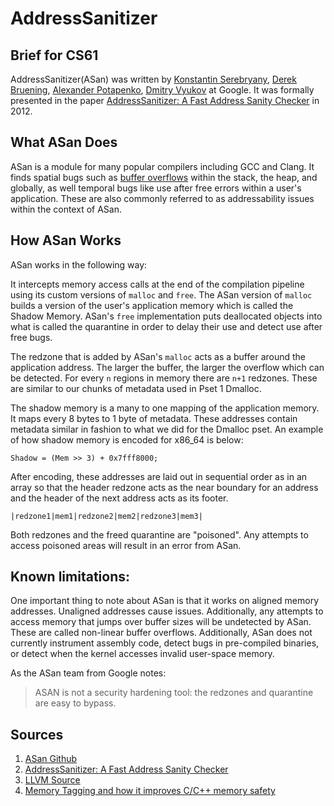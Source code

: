 # AddressSanitizer 
## Brief for CS61


AddressSanitizer(ASan) was written by [Konstantin Serebryany](https://ai.google/research/people/KonstantinSerebryany/), [Derek Bruening](https://ai.google/research/people/author58045/), [Alexander Potapenko](https://ai.google/research/people/AlexanderPotapenko/), [Dmitry Vyukov](https://ai.google/research/people/DmitryVyukov/) at Google. It was formally presented in the paper [AddressSanitizer: A Fast Address Sanity Checker](https://ai.google/research/pubs/pub37752) in 2012.

## What ASan Does
ASan is a module for many popular compilers including GCC and Clang. It finds spatial bugs such as [buffer overflows](https://cs61.seas.harvard.edu/site/2018/Asm4/) within the stack, the heap, and globally, as well temporal bugs like use after free errors within a user's application. These are also commonly referred to as addressability issues within the context of ASan. 

## How ASan Works

ASan works in the following way:

It intercepts memory access calls at the end of the compilation pipeline using its custom versions of `malloc` and `free`. The ASan version of `malloc` builds a version of the user's application memory which is called the Shadow Memory.  ASan's `free` implementation puts deallocated objects into what is called the quarantine in order to delay their use and detect use after free bugs. 

The redzone that is added by ASan's `malloc` acts as a buffer around the application address. The larger the buffer, the larger the overflow which can be detected. For every `n` regions in memory there are `n+1` redzones. These are similar to our chunks of metadata used in Pset 1 Dmalloc. 

The shadow memory is a many to one mapping of the application memory. It maps every 8 bytes to 1 byte of metadata. These addresses contain metadata similar in fashion to what we did for the Dmalloc pset. An example of how shadow memory is encoded for x86_64 is below: 
```
Shadow = (Mem >> 3) + 0x7fff8000;
```

After encoding, these addresses are laid out in sequential order as in an array so that the header redzone acts as the near boundary for an address and the header of the next address acts as its footer.
```
|redzone1|mem1|redzone2|mem2|redzone3|mem3|
```
 Both redzones and the freed quarantine are "poisoned". Any attempts to access poisoned areas will result in an error from ASan. 


## Known limitations: 

One important thing to note about ASan is that it works on aligned memory addresses. Unaligned addresses cause issues. Additionally, any attempts to access memory that jumps over buffer sizes will be undetected by ASan. These are called non-linear buffer overflows. Additionally, ASan does not currently instrument assembly code, detect bugs in pre-compiled binaries, or detect when the kernel accesses invalid user-space memory. 

As the ASan team from Google notes:
>ASAN is not a security hardening tool: the redzones and quarantine are easy to bypass.


## Sources
1. [ASan Github](https://github.com/google/sanitizers)
1. [AddressSanitizer: A Fast Address Sanity Checker](https://ai.google/research/pubs/pub37752)
1. [LLVM Source](https://github.com/llvm/)
1. [Memory Tagging and how it improves C/C++ memory safety
](https://arxiv.org/abs/1802.09517)
